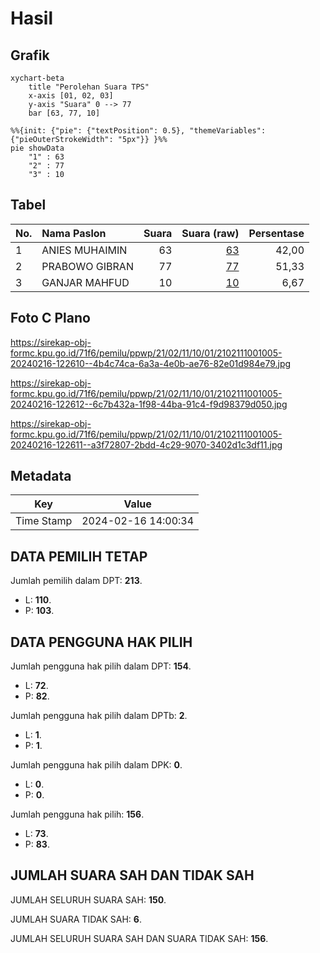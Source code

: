 # Hasil

## Grafik

```mermaid
xychart-beta
    title "Perolehan Suara TPS"
    x-axis [01, 02, 03]
    y-axis "Suara" 0 --> 77
    bar [63, 77, 10]
```

```mermaid
%%{init: {"pie": {"textPosition": 0.5}, "themeVariables": {"pieOuterStrokeWidth": "5px"}} }%%
pie showData
    "1" : 63
    "2" : 77
    "3" : 10
```

## Tabel

| No. | Nama Paslon    | Suara | Suara (raw) | Persentase |
|:--- |:-------------- | -----:| -----------:| ----------:|
| 1   | ANIES MUHAIMIN | 63    | [63][p-1]   | 42,00      |
| 2   | PRABOWO GIBRAN | 77    | [77][p-2]   | 51,33      |
| 3   | GANJAR MAHFUD  | 10    | [10][p-3]   | 6,67       |


[p-1]: https://github.com/gigit-pemilu/pemilu-2024-21-kepulauan-riau/blob/main/pilpres/hitung-suara/sub/21-kepulauan-riau/sub/02-karimun/sub/11-ungar/sub/1001-alai/sub/005-tps/sub/paslon-1.txt
[p-2]: https://github.com/gigit-pemilu/pemilu-2024-21-kepulauan-riau/blob/main/pilpres/hitung-suara/sub/21-kepulauan-riau/sub/02-karimun/sub/11-ungar/sub/1001-alai/sub/005-tps/sub/paslon-2.txt
[p-3]: https://github.com/gigit-pemilu/pemilu-2024-21-kepulauan-riau/blob/main/pilpres/hitung-suara/sub/21-kepulauan-riau/sub/02-karimun/sub/11-ungar/sub/1001-alai/sub/005-tps/sub/paslon-3.txt

## Foto C Plano

https://sirekap-obj-formc.kpu.go.id/71f6/pemilu/ppwp/21/02/11/10/01/2102111001005-20240216-122610--4b4c74ca-6a3a-4e0b-ae76-82e01d984e79.jpg

https://sirekap-obj-formc.kpu.go.id/71f6/pemilu/ppwp/21/02/11/10/01/2102111001005-20240216-122612--6c7b432a-1f98-44ba-91c4-f9d98379d050.jpg

https://sirekap-obj-formc.kpu.go.id/71f6/pemilu/ppwp/21/02/11/10/01/2102111001005-20240216-122611--a3f72807-2bdd-4c29-9070-3402d1c3df11.jpg


## Metadata

| Key        | Value               |
| ---------- | ------------------- |
| Time Stamp | 2024-02-16 14:00:34 |


## DATA PEMILIH TETAP

Jumlah pemilih dalam DPT: **213**.
 * L: **110**.
 * P: **103**.

## DATA PENGGUNA HAK PILIH

Jumlah pengguna hak pilih dalam DPT: **154**.
 * L: **72**.
 * P: **82**.

Jumlah pengguna hak pilih dalam DPTb: **2**.
 * L: **1**.
 * P: **1**.

Jumlah pengguna hak pilih dalam DPK: **0**.
 * L: **0**.
 * P: **0**.

Jumlah pengguna hak pilih: **156**.
 * L: **73**.
 * P: **83**.

## JUMLAH SUARA SAH DAN TIDAK SAH

JUMLAH SELURUH SUARA SAH: **150**.

JUMLAH SUARA TIDAK SAH: **6**.

JUMLAH SELURUH SUARA SAH DAN SUARA TIDAK SAH: **156**.


